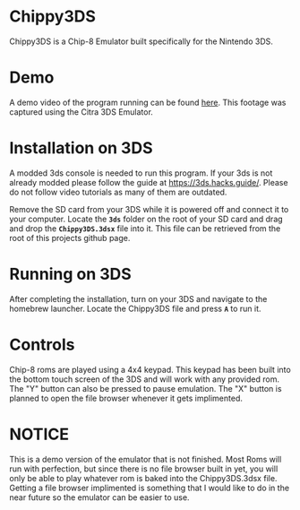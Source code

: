 # Chippy3DS
Chippy3DS is a Chip-8 Emulator built specifically for the Nintendo 3DS.

# Demo
A demo video of the program running can be found [here](https://youtu.be/d48lGP5Azew). This footage was captured using the Citra 3DS Emulator.

Installation on 3DS
===================
A modded 3ds console is needed to run this program. If your 3ds is not already modded please follow the guide at https://3ds.hacks.guide/. Please do not follow video tutorials as many of them are outdated.

Remove the SD card from your 3DS while it is powered off and connect it to your computer. Locate the __`3ds`__ folder on the root of your SD card and drag and drop the __`Chippy3DS.3dsx`__ file into it. This file can be retrieved from the root of this projects github page.

Running on 3DS
===============
After completing the installation, turn on your 3DS and navigate to the homebrew launcher. Locate the Chippy3DS file and press __`A`__ to run it.

Controls
========
Chip-8 roms are played using a 4x4 keypad. This keypad has been built into the bottom touch screen of the 3DS and will work with any provided rom. The "Y" button can also be pressed to pause emulation. The "X" button is planned to open the file browser whenever it gets implimented.

NOTICE
======
This is a demo version of the emulator that is not finished. Most Roms will run with perfection, but since there is no file browser built in yet, you will only be able to play whatever rom is baked into the Chippy3DS.3dsx file. Getting a file browser implimented is something that I would like to do in the near future so the emulator can be easier to use.
